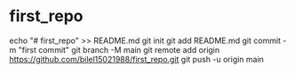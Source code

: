 # first_repo
echo "# first_repo" >> README.md
git init
git add README.md
git commit -m "first commit"
git branch -M main
git remote add origin https://github.com/bilel15021988/first_repo.git
git push -u origin main
